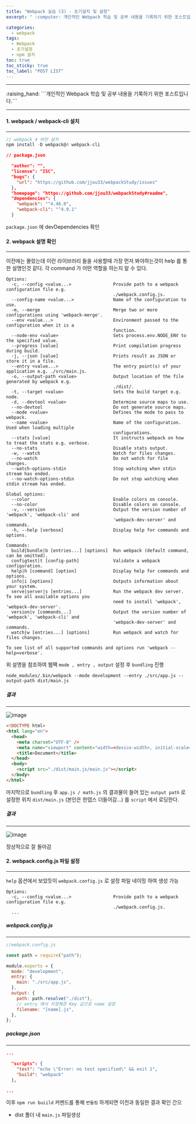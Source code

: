 ```yaml
---
title: "Webpack 실습 (3) - 초기설치 및 설정"
excerpt: " :computer: 개인적인 Webpack 학습 및 공부 내용을 기록하기 위한 포스트입니다."

categories:
  - webpack
tags:
  - Webpack
  - 초기설정
  - npm 설치
toc: true
toc_sticky: true
toc_label: "POST LIST"
---
```


<hr>
:raising_hand:  ```개인적인 Webpack 학습 및 공부 내용을 기록하기 위한 포스트입니다.```
<hr>

#### 1. webpack / webpack-cli 설치

---

```js
// webpack 4 버전 설치
npm install -D webpack@4 webpack-cli
```

```json
// package.json

  "author": "",
  "license": "ISC",
  "bugs": {
    "url": "https://github.com/jjou33/webpackStudy/issues"
  },
  "homepage": "https://github.com/jjou33/webpackStudy#readme",
  "dependencies": {
    "webpack": "^4.46.0",
    "webpack-cli": "^4.9.1"
  }
```

`package.json` 에 devDependencies 확인

#### 2. webpack 설명 확인

---

이전에는 몰랐는데 이런 라이브러리 들을 사용할때 가장 먼저 봐야하는것이 help 를 통한 설명인것 같다.
각 command 가 어떤 역할을 하는지 알 수 있다.

```shell
Options:
  -c, --config <value...>                Provide path to a webpack configuration file e.g.
                                         ./webpack.config.js.
  --config-name <value...>               Name of the configuration to use.
  -m, --merge                            Merge two or more configurations using 'webpack-merge'.
  --env <value...>                       Environment passed to the configuration when it is a
                                         function.
  --node-env <value>                     Sets process.env.NODE_ENV to the specified value.
  --progress [value]                     Print compilation progress during build.
  -j, --json [value]                     Prints result as JSON or store it in a file.
  --entry <value...>                     The entry point(s) of your application e.g. ./src/main.js.
  -o, --output-path <value>              Output location of the file generated by webpack e.g.
                                         ./dist/.
  -t, --target <value>                   Sets the build target e.g. node.
  -d, --devtool <value>                  Determine source maps to use.
  --no-devtool                           Do not generate source maps.
  --mode <value>                         Defines the mode to pass to webpack.
  --name <value>                         Name of the configuration. Used when loading multiple
                                         configurations.
  --stats [value]                        It instructs webpack on how to treat the stats e.g. verbose.
  --no-stats                             Disable stats output.
  -w, --watch                            Watch for files changes.
  --no-watch                             Do not watch for file changes.
  --watch-options-stdin                  Stop watching when stdin stream has ended.
  --no-watch-options-stdin               Do not stop watching when stdin stream has ended.

Global options:
  --color                                Enable colors on console.
  --no-color                             Disable colors on console.
  -v, --version                          Output the version number of 'webpack', 'webpack-cli' and
                                         'webpack-dev-server' and commands.
  -h, --help [verbose]                   Display help for commands and options.

Commands:
  build|bundle|b [entries...] [options]  Run webpack (default command, can be omitted).
  configtest|t [config-path]             Validate a webpack configuration.
  help|h [command] [option]              Display help for commands and options.
  info|i [options]                       Outputs information about your system.
  serve|server|s [entries...]            Run the webpack dev server. To see all available options you
                                         need to install 'webpack', 'webpack-dev-server'.
  version|v [commands...]                Output the version number of 'webpack', 'webpack-cli' and
                                         'webpack-dev-server' and commands.
  watch|w [entries...] [options]         Run webpack and watch for files changes.

To see list of all supported commands and options run 'webpack --help=verbose'.
```

위 설명을 참조하여 웹팩 `mode , entry , output` 설정 후 `bundling` 진행

```shell
node_modules/.bin/webpack --mode development --entry ./src/app.js --output-path dist/main.js
```

##### 결과

---

![image](https://user-images.githubusercontent.com/56063287/148677343-f545b861-e827-41c9-a557-17f85f0e054c.png)

```html
<!DOCTYPE html>
<html lang="en">
  <head>
    <meta charset="UTF-8" />
    <meta name="viewport" content="width=<device-width>, initial-scale=1.0" />
    <title>Document</title>
  </head>
  <body>
    <script src="./dist/main.js/main.js"></script>
  </body>
</html>
```

마지막으로 `bundling` 후 `app.js / math.js` 의 결과물이 들어 있는 `output path` 로 설정한 위치 `dist/main.js` (본인은 한뎁스 더들어감...) 를 `script` 에서 로딩한다.

##### 결과

---

![image](https://user-images.githubusercontent.com/56063287/148677468-65f196c5-3a86-46d5-9df0-f3bf0486b006.png)

정상적으로 잘 돌아감

#### 2. webpack.config.js 파일 설정

---

`help` 옵션에서 보았듯이 `webpack.config.js` 로 설정 파일 네이밍 하여 생성 가능

```shell
Options:
  -c, --config <value...>                Provide path to a webpack configuration file e.g.
                                         ./webpack.config.js.
  ...

```

##### webpack.config.js

---

```js
//webpack.config.js

const path = require("path");

module.exports = {
  mode: "development",
  entry: {
    main: "./src/app.js",
  },
  output: {
    path: path.resolve("./dist"),
    // entry 에서 지정해준 Key 값으로 name 설정
    filename: "[name].js",
  },
};
```

##### package.json

---

```json
...

  "scripts": {
    "test": "echo \"Error: no test specified\" && exit 1",
    "build": "webpack"
  },

...
```

이후 `npm run buiild` 커멘드를 통해 `번들링` 하게되면 이전과 동일한 결과 확인 간으

- dist 폴더 내 `main.js` 파일생성
